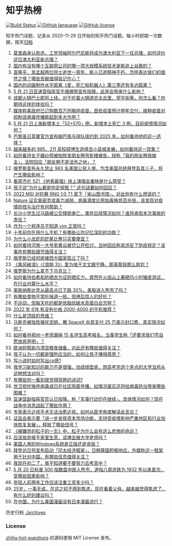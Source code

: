 # 知乎热榜
[![Build Status](https://github.com/ToWeLong/zhihu-hot-questions/workflows/CI/badge.svg)](https://github.com/ToWeLong/zhihu-hot-questions/actions)
[![GitHub language](https://img.shields.io/badge/language-golang-orange.svg)](https://golang.org/)
[![GitHub license](https://img.shields.io/github/license/ToWeLong/zhihu-hot-questions)](https://github.com/ToWeLong/zhihu-hot-questions/blob/main/LICENSE)

知乎热门话题，记录从 2020-11-29 日开始的知乎热门话题。每小时抓取一次数据，按天[归档](./archives)

<!-- BEGIN -->

1. [莫里森承认败选，工党领袖阿尔巴尼斯将成为澳大利亚下一任总理，如何评价这位澳大利亚新总理？](https://www.zhihu.com/question/533935303)
1. [国内有没有哪个互联网公司的哪一项大规模系统技术是能追上谷歌的？](https://www.zhihu.com/question/522367891)
1. [袁隆平、吴孟超两位院士逝世一周年，斯人已逝精神不朽，怎样表达我们的缅怀之情？哪些贡献值得铭记在心？](https://www.zhihu.com/question/533840816)
1. [国内的动画制作水平距离《爱，死亡和机器人》第三季还有多远距离？](https://www.zhihu.com/question/533930010)
1. [5 月 21 日亚速营指挥官手缠绷带宣布投降，此举会带来什么影响？](https://www.zhihu.com/question/533845416)
1. [成都火锅巴士即将上线，对于吃着火锅游览太古里、望平街等，你怎么看？你期待这样的体验吗？](https://www.zhihu.com/question/533565657)
1. [媒体称美政府已订购数百万剂猴痘疫苗，首批疫苗预计明年交付，接种疫苗对抑制该病毒传播能起到多大作用？](https://www.zhihu.com/question/533920727)
1. [5 月 21 日上海新增本土「52+570」例，新增本土死亡 3 例，目前疫情情况如何？](https://www.zhihu.com/question/533972868)
1. [巴黎圣日耳曼官方宣布姆巴佩与球队续约到 2025 年，如何看待他的这一选择？](https://www.zhihu.com/question/533944244)
1. [越来越多的 985、211 高校硕博生选择去小县城发展，如何看待这一现象？](https://www.zhihu.com/question/533875768)
1. [如何看待女子婚纱照被拍胖发朋友圈骂影楼被告，辩称「我的朋友圈我做主」，法院回应「朋友圈不是法外之地」？](https://www.zhihu.com/question/533154301)
1. [俄罗斯宣布永久禁止 963 名美国公民入境，包含美国总统拜登及其儿子，将产生哪些影响？](https://www.zhihu.com/question/533948067)
1. [看周杰伦 521 《地表最强》线上演唱会重映是什么感受？](https://www.zhihu.com/question/533931317)
1. [孩子说“为什么都是你定规矩？” 这句话要如何回应？](https://www.zhihu.com/question/523191255)
1. [2022 MSI 对抗赛 RNG 1:0 T1 拿下「釜山图书馆」，对此你有什么想说的？](https://www.zhihu.com/question/533932699)
1. [Nature 证实奥密克戎毒力减弱，病毒滴度比原始毒株低百余倍，该发现对疫情防控与治疗有何帮助？](https://www.zhihu.com/question/533632373)
1. [长沙小学生过马路被公交撞倒身亡，事件后续情况如何？谁将承担本次事故的责任？](https://www.zhihu.com/question/533472038)
1. [作为一个程序员不知道 vim 正常吗？](https://www.zhihu.com/question/533309428)
1. [十年前你在用什么手机？有哪些让你记忆深刻的功能？](https://www.zhihu.com/question/532632246)
1. [为什么小龙虾的虾尾比整只买要便宜？](https://www.zhihu.com/question/494319926)
1. [如何看待河南一大爷卖黄瓜被罚公开检讨，当地回应称其违反了防疫规定？该事件有哪些细节值得关注？](https://www.zhihu.com/question/533932322)
1. [俄罗斯已经彻底被西方国家孤立了吗？](https://www.zhihu.com/question/523257898)
1. [《乘风破浪》（《浪姐 3》）里为啥于文文跟宁静、那英那段那么尴尬？](https://www.zhihu.com/question/533742987)
1. [俄罗斯为什么拿不下乌克兰？](https://www.zhihu.com/question/533828301)
1. [如何看待伯希和防晒衣为证防晒实力，竟然在火焰山上暴晒15小时猪皮测试，在行业内算什么水平？](https://www.zhihu.com/question/533725255)
1. [美股纳斯达克从最高点已下跌 30%，美股进入熊市了吗？](https://www.zhihu.com/question/533507836)
1. [有哪些食物平常吃味道一般，但烤后惊人的好吃？](https://www.zhihu.com/question/506064911)
1. [不运动，但每天吃的都是低脂低碳水高蛋白会怎样？](https://www.zhihu.com/question/49951608)
1. [2022 年 618 有没有价格 2000-4000 的手机推荐？](https://www.zhihu.com/question/524362718)
1. [什么是顶级的思维？](https://www.zhihu.com/question/525200257)
1. [马斯克被指性骚扰空姐，曝 SpaceX 向其支付 25 万美元封口费，真实情况如何？](https://www.zhihu.com/question/533683115)
1. [如何看待郑州一老师漏掉 15 名学生高考报名，当事学生称「还要求我们签自愿放弃声明」？](https://www.zhihu.com/question/533632683)
1. [欧洲将帮助乌清空粮食储备，对此还有哪些值得关注？](https://www.zhihu.com/question/533672238)
1. [孩子认为一切都是理所应当的，如何让孩子懂得感恩？](https://www.zhihu.com/question/532753302)
1. [写小说时如何写出cp感?](https://www.zhihu.com/question/511527589)
1. [我学习新知识的能力不是很强，怕成绩垫底，想高考完选个差点的大学当鸡头这种想法对吗？](https://www.zhihu.com/question/533666478)
1. [有哪些你一看到就觉得惊艳的诗词?](https://www.zhihu.com/question/532314104)
1. [世卫担忧猴痘病毒或已在社区隐匿传播，如情况属实这将给病毒防治带来哪些困难？](https://www.zhihu.com/question/533958024)
1. [亚速营副指挥官否认已投降，称「军事行动仍在继续」，具体情况如何？现在战争中消息战起了哪些作用？](https://www.zhihu.com/question/533733230)
1. [专家表示近视手术无法治愈近视，如何从医学角度解读此言论？](https://www.zhihu.com/question/533879441)
1. [证监会表示要「进一步发挥资本市场功能，支持受疫情影响严重地区和行业加快恢复发展」，释放了哪些信号？](https://www.zhihu.com/question/533811598)
1. [《被嫌弃的松子的一生》中，松子为什么会有这么悲惨的命运？](https://www.zhihu.com/question/54187608)
1. [应该放弃接手家里生意，读博去做大学老师吗？](https://www.zhihu.com/question/527474685)
1. [美国人用的Windows系统是正版还是盗版？](https://www.zhihu.com/question/517087481)
1. [拜登访日将宣布启动「印太经济框架」，日韩等国积极响应，外媒称这一框架用于针对中国，有哪些信息值得关注？](https://www.zhihu.com/question/533478690)
1. [我现在初二了，我不知道要不要努力去考高中？](https://www.zhihu.com/question/533890917)
1. [5 月 20 日标普 500 指数盘中跌入熊市，道指八周连跌为 1932 年以来首次，受哪些因素影响？](https://www.zhihu.com/question/533833742)
1. [年轻人前两年工作应该注重工资多少吗？](https://www.zhihu.com/question/532502155)
1. [25岁，一事无成，在这之前不感到焦虑，现在看着父母，越来越觉得焦虑了，有什么好的建议吗？](https://www.zhihu.com/question/533829972)
1. [在中国，为什么美国漫画没有日本漫画流行？](https://www.zhihu.com/question/51650712)

<!-- END -->

历史归档 [./archives](./archives)


### License
[zhihu-hot-questions](https://github.com/towelong/zhihu-hot-questions) 的源码使用 MIT License 发布。
